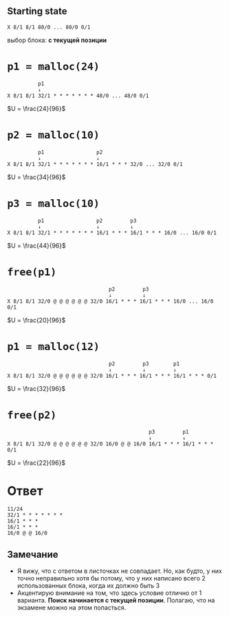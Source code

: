 ## Starting state
```
X 8/1 8/1 80/0 ... 80/0 0/1
```


выбор блока: **с текущей позиции**

# `p1 = malloc(24)`
```
          p1
          ↓
X 8/1 8/1 32/1 * * * * * * * 48/0 ... 48/0 0/1
```
$U = \frac{24}{96}$

# `p2 = malloc(10)`
```
          p1                 p2
          ↓                  ↓
X 8/1 8/1 32/1 * * * * * * * 16/1 * * * 32/0 ... 32/0 0/1
```
$U = \frac{34}{96}$

# `p3 = malloc(10)`
```
          p1                 p2         p3
          ↓                  ↓          ↓
X 8/1 8/1 32/1 * * * * * * * 16/1 * * * 16/1 * * * 16/0 ... 16/0 0/1
```
$U = \frac{44}{96}$

# `free(p1)`
```
                                 p2         p3
                                 ↓          ↓
X 8/1 8/1 32/0 @ @ @ @ @ @ 32/0 16/1 * * * 16/1 * * * 16/0 ... 16/0 0/1
```
$U = \frac{20}{96}$

# `p1 = malloc(12)`
```
                                 p2         p3        p1
                                 ↓          ↓         ↓
X 8/1 8/1 32/0 @ @ @ @ @ @ 32/0 16/1 * * * 16/1 * * * 16/1 * * * 0/1
```
$U = \frac{32}{96}$

# `free(p2)`
```
                                              p3         p1
                                              ↓          ↓
X 8/1 8/1 32/0 @ @ @ @ @ @ 32/0 16/0 @ @ 16/0 16/1 * * * 16/1 * * * 0/1
```
$U = \frac{22}{96}$

# Ответ
```
11/24
32/1 * * * * * * * 
16/1 * * * 
16/1 * * * 
16/0 @ @ 16/0
```

## Замечание
- Я вижу, что с ответом в листочках не совпадает. Но, как будто, у них точно неправильно хотя бы потому, что у них написано всего 2 использованных блока, когда их должно быть 3
- Акцентирую внимание на том, что здесь условие отлично от 1 варианта. **Поиск начинается с текущей позиции**. Полагаю, что на экзамене можно на этом попасться.